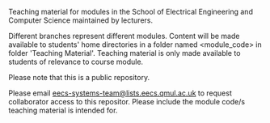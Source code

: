 Teaching material for modules in the School of Electrical Engineering and Computer Science maintained by lecturers.

Different branches represent different modules. Content will be made available to students' home directories in a folder named <module_code> in folder 'Teaching Material'. Teaching material is only made available to students of relevance to course module.

Please note that this is a public repository.

Please email eecs-systems-team@lists.eecs.qmul.ac.uk to request collaborator access to this repositor. Please include the module code/s teaching material is intended for.
